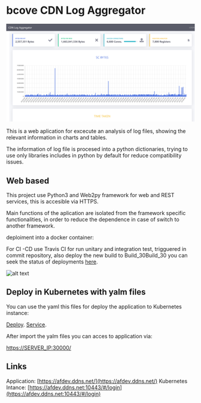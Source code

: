 
# bcove CDN Log Aggregator

![alt text](https://raw.githubusercontent.com/afv9988/bcove/master/static/images/FrontEnd.png)

This is a web aplication for excecute an analysis of log files, showing the relevant information in charts and tables.

The information of log file is procesed into a python dictionaries, trying to use only libraries includes in python by default for reduce compatibility issues.


## Web based

This project use Python3 and Web2py framework for web and REST services, this is accesible via HTTPS. 

Main functions of the aplication are isolated from the framework specific functionalities, in order to reduce the dependence in case of switch to another framework.

deploiment into a docker container: 

For CI -CD use Travis CI for run unitary and integration test, trigguered in commit repository, also deploy the new build to Build_30Build_30 you can seek the status of deployments [here](https://travis-ci.org/github/afv9988/bcove).

![alt text](https://travis-ci.org/afv9988/bcove.svg?branch=master)

## Deploy in Kubernetes with yalm files

You can use the yaml this files for deploy the application to Kubernetes instance:

[Deploy](https://raw.githubusercontent.com/afv9988/bcove/master/kubernetes/deployment.yaml).
[Service](https://raw.githubusercontent.com/afv9988/bcove/master/kubernetes/service.yaml).

After import the yalm files you can acces to application via:

[https://SERVER_IP:30000/](https://SERVER_IP:30000/)

## Links
Application: [https://afdev.ddns.net/](https://afdev.ddns.net/)
Kubernetes Intance: [https://afdev.ddns.net:10443/#/login](https://afdev.ddns.net:10443/#/login)
